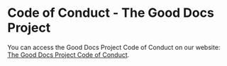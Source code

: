 # Code of Conduct - The Good Docs Project

You can access the Good Docs Project Code of Conduct on our website: [The Good Docs Project Code of Conduct](https://thegooddocsproject.dev/code-of-conduct/).

